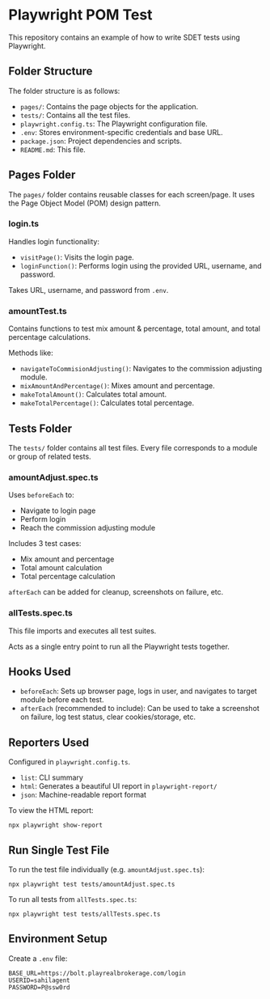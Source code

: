 # Playwright POM Test

This repository contains an example of how to write SDET tests using Playwright.

## Folder Structure

The folder structure is as follows:

* `pages/`: Contains the page objects for the application.
* `tests/`: Contains all the test files.
* `playwright.config.ts`: The Playwright configuration file.
* `.env`: Stores environment-specific credentials and base URL.
* `package.json`: Project dependencies and scripts.
* `README.md`: This file.

## Pages Folder

The `pages/` folder contains reusable classes for each screen/page. It uses the Page Object Model (POM) design pattern.

### login.ts

Handles login functionality:

* `visitPage()`: Visits the login page.
* `loginFunction()`: Performs login using the provided URL, username, and password.

Takes URL, username, and password from `.env`.

### amountTest.ts

Contains functions to test mix amount & percentage, total amount, and total percentage calculations.

Methods like:

* `navigateToCommisionAdjusting()`: Navigates to the commission adjusting module.
* `mixAmountAndPercentage()`: Mixes amount and percentage.
* `makeTotalAmount()`: Calculates total amount.
* `makeTotalPercentage()`: Calculates total percentage.

## Tests Folder

The `tests/` folder contains all test files. Every file corresponds to a module or group of related tests.

### amountAdjust.spec.ts

Uses `beforeEach` to:

* Navigate to login page
* Perform login
* Reach the commission adjusting module

Includes 3 test cases:

* Mix amount and percentage
* Total amount calculation
* Total percentage calculation

`afterEach` can be added for cleanup, screenshots on failure, etc.

### allTests.spec.ts

This file imports and executes all test suites.

Acts as a single entry point to run all the Playwright tests together.

## Hooks Used

* `beforeEach`: Sets up browser page, logs in user, and navigates to target module before each test.
* `afterEach` (recommended to include): Can be used to take a screenshot on failure, log test status, clear cookies/storage, etc.

## Reporters Used

Configured in `playwright.config.ts`.

* `list`: CLI summary
* `html`: Generates a beautiful UI report in `playwright-report/`
* `json`: Machine-readable report format

To view the HTML report:

`npx playwright show-report`

## Run Single Test File

To run the test file individually (e.g. `amountAdjust.spec.ts`):

`npx playwright test tests/amountAdjust.spec.ts`

To run all tests from `allTests.spec.ts`:

`npx playwright test tests/allTests.spec.ts`

## Environment Setup

Create a `.env` file:

```
BASE_URL=https://bolt.playrealbrokerage.com/login
USERID=sahilagent
PASSWORD=P@ssw0rd
